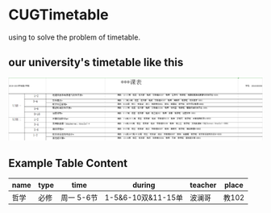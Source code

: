 # CUGTimetable

using to solve the problem of timetable.

## our university's timetable like this

![CUG](timetable.png)

## Example Table Content

|name|type|time|during|teacher|place|
|----|----|----|-----|----|----|
|哲学|必修|周一 5-6节|1-5&6-10双&11-15单|波澜哥|教102|